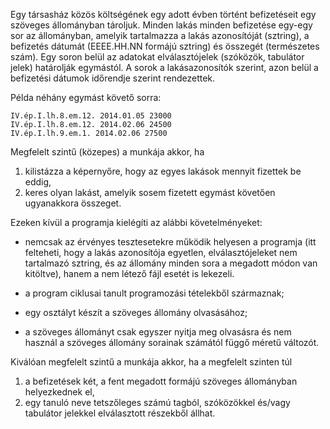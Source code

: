 Egy társasház közös költségének egy adott évben történt befizetéseit egy szöveges állományban tároljuk. Minden lakás minden befizetése egy-egy sor az állományban, amelyik tartalmazza a lakás azonosítóját (sztring), a befizetés dátumát (EEEE.HH.NN formájú sztring) és összegét (természetes szám). Egy soron belül az adatokat elválasztójelek (szóközök, tabulátor jelek) határolják egymástól. A sorok a lakásazonosítók szerint, azon belül a befizetési dátumok időrendje szerint rendezettek.

Példa néhány egymást követő sorra:
```
IV.ép.I.lh.8.em.12. 2014.01.05 23000
IV.ép.I.lh.8.em.12. 2014.02.06 24500
IV.ép.I.lh.9.em.1. 2014.02.06 27500
```

Megfelelt szintű (közepes) a munkája akkor, ha

1. kilistázza a képernyőre, hogy az egyes lakások mennyit fizettek be eddig,
2. keres olyan lakást, amelyik sosem fizetett egymást követően ugyanakkora összeget.

Ezeken kívül a programja kielégíti az alábbi követelményeket:

- nemcsak az érvényes tesztesetekre működik helyesen a programja (itt felteheti, hogy a lakás azonosítója egyetlen, elválasztójeleket nem tartalmazó sztring, és az állomány minden sora a megadott módon van kitöltve), hanem a nem létező fájl esetét is lekezeli.

- a program ciklusai tanult programozási tételekből származnak;
- egy osztályt készít a szöveges állomány olvasásához;
- a szöveges állományt csak egyszer nyitja meg olvasásra és nem használ a szöveges állomány sorainak számától függő méretű változót.

Kiválóan megfelelt szintű a munkája akkor, ha a megfelelt szinten túl

1. a befizetések két, a fent megadott formájú szöveges állományban helyezkednek el,
2. egy tanuló neve tetszőleges számú tagból, szóközökkel és/vagy tabulátor jelekkel elválasztott részekből állhat.
